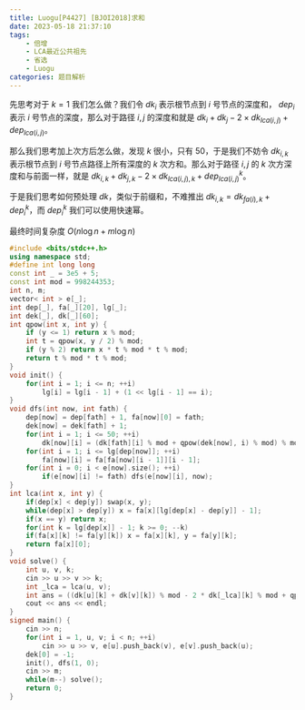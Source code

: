 ```yaml
---
title: Luogu[P4427] [BJOI2018]求和
date: 2023-05-18 21:37:10
tags:
    - 倍增
    - LCA最近公共祖先
    - 省选
    - Luogu
categories: 题目解析
---
```


先思考对于 $k=1$ 我们怎么做？我们令 $dk_i$ 表示根节点到 $i$ 号节点的深度和， $dep_i$ 表示 $i$ 号节点的深度，那么对于路径 $i,j$ 的深度和就是 $dk_i + dk_j - 2 \times dk_{lca(i,j)} + dep_{lca(i,j)}$。

<!-- more -->

那么我们思考加上次方后怎么做，发现 $k$ 很小，只有 $50$，于是我们不妨令 $dk_{i, k}$ 表示根节点到 $i$ 号节点路径上所有深度的 $k$ 次方和。那么对于路径 $i,j$ 的 $k$ 次方深度和与前面一样，就是 $dk_{i,k} + dk_{j,k} - 2 \times dk_{lca(i,j), k} + dep_{lca(i,j)}^{k}$。

于是我们思考如何预处理 $dk$，类似于前缀和，不难推出 $dk_{i,k} = dk_{fa(i),k} + dep_{i}^k$，而 $dep_{i}^k$ 我们可以使用快速幂。

最终时间复杂度 $O(n \log n + m \log n)$

```cpp
#include <bits/stdc++.h>
using namespace std;
#define int long long
const int _ = 3e5 + 5;
const int mod = 998244353;
int n, m;
vector< int > e[_];
int dep[_], fa[_][20], lg[_];
int dek[_], dk[_][60];
int qpow(int x, int y) {
	if (y <= 1) return x % mod;
	int t = qpow(x, y / 2) % mod;
	if (y % 2) return x * t % mod * t % mod;
	return t % mod * t % mod;
}
void init() {
	for(int i = 1; i <= n; ++i)
		lg[i] = lg[i - 1] + (1 << lg[i - 1] == i);
}
void dfs(int now, int fath) {
	dep[now] = dep[fath] + 1, fa[now][0] = fath;
	dek[now] = dek[fath] + 1;
	for(int i = 1; i <= 50; ++i)
		dk[now][i] = (dk[fath][i] % mod + qpow(dek[now], i) % mod) % mod;
	for(int i = 1; i <= lg[dep[now]]; ++i)
		fa[now][i] = fa[fa[now][i - 1]][i - 1];
	for(int i = 0; i < e[now].size(); ++i)
		if(e[now][i] != fath) dfs(e[now][i], now);
}
int lca(int x, int y) {
	if(dep[x] < dep[y]) swap(x, y);
	while(dep[x] > dep[y]) x = fa[x][lg[dep[x] - dep[y]] - 1];
	if(x == y) return x;
	for(int k = lg[dep[x]] - 1; k >= 0; --k)
	if(fa[x][k] != fa[y][k]) x = fa[x][k], y = fa[y][k];
	return fa[x][0];
}
void solve() {
	int u, v, k;
	cin >> u >> v >> k;
	int _lca = lca(u, v);
	int ans = ((dk[u][k] + dk[v][k]) % mod - 2 * dk[_lca][k] % mod + qpow(dek[_lca], k) % mod + mod) % mod;
	cout << ans << endl;
}
signed main() {
	cin >> n;
	for(int i = 1, u, v; i < n; ++i)
		cin >> u >> v, e[u].push_back(v), e[v].push_back(u);
	dek[0] = -1;
	init(), dfs(1, 0);
	cin >> m;
	while(m--) solve();
	return 0;
}
```